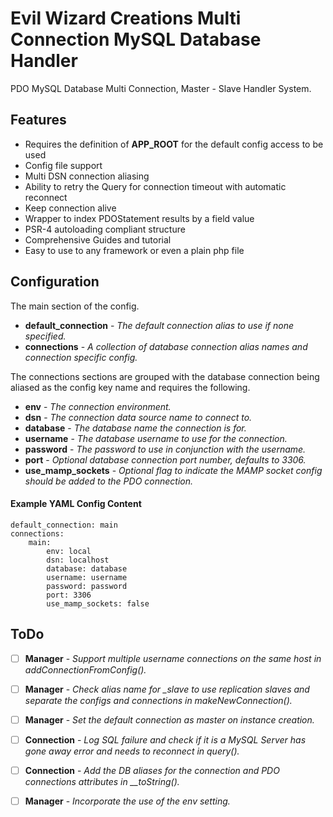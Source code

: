 Evil Wizard Creations Multi Connection MySQL Database Handler
=========================

PDO MySQL Database Multi Connection, Master - Slave Handler System.

Features
--------

* Requires the definition of **APP\_ROOT** for the default config access to be used
* Config file support
* Multi DSN connection aliasing
* Ability to retry the Query for connection timeout with automatic reconnect
* Keep connection alive
* Wrapper to index PDOStatement results by a field value
* PSR-4 autoloading compliant structure
* Comprehensive Guides and tutorial
* Easy to use to any framework or even a plain php file

Configuration
--------

The main section of the config.

- **default\_connection** - *The default connection alias to use if none specified.*
- **connections** - *A collection of database connection alias names and connection specific config.*

The connections sections are grouped with the database connection being aliased 
as the config key name and requires the following.

- **env** - *The connection environment.*
- **dsn** - *The connection data source name to connect to.*
- **database** - *The database name the connection is for.*
- **username** - *The database username to use for the connection.*
- **password** - *The password to use in conjunction with the username.*
- **port** - *Optional database connection port number, defaults to 3306.*
- **use\_mamp\_sockets** - *Optional flag to indicate the MAMP socket config should be added to the PDO connection.*

#### Example YAML Config Content


    default_connection: main
    connections:
        main:
            env: local
            dsn: localhost
            database: database
            username: username
            password: password
            port: 3306
            use_mamp_sockets: false


ToDo
--------

- [ ] **Manager** - *Support multiple username connections on the same host in addConnectionFromConfig().*
- [ ] **Manager** - *Check alias name for \_slave to use replication slaves and separate the configs and connections in makeNewConnection().*
- [ ] **Manager** - *Set the default connection as master on instance creation.*
- [ ] **Connection** - *Log SQL failure and check if it is a MySQL Server has gone away error and needs to reconnect in query().*
- [ ] **Connection** - *Add the DB aliases for the connection and PDO connections attributes in \_\_toString().*
- [ ] **Manager** - *Incorporate the use of the env setting.*

